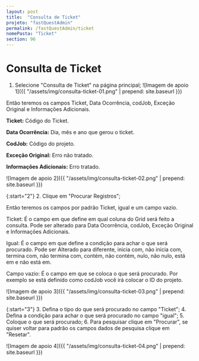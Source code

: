 ```yaml
---
layout: post
title:  "Consulta de Ticket"
projeto: "fastQuestAdmin"
permalink: /fastQuestAdmin/ticket
nomePasta: "Ticket"
section: 96
---
```

# Consulta de Ticket

1. Selecione "Consulta de Ticket" na página principal;
![Imagem de apoio 1]({{ "/assets/img/consulta-ticket-01.png" | prepend: site.baseurl }})

Então teremos os campos Ticket, Data Ocorrência, codJob, Exceção Original e Informações Adicionais.

**Ticket:** Código do Ticket.

**Data Ocorrência:** Dia, mês e ano que gerou o ticket.

**CodJob:** Código do projeto.

**Exceção Original:** Erro não tratado.

**Informações Adicionais:** Erro tratado.

![Imagem de apoio 2]({{ "/assets/img/consulta-ticket-02.png" | prepend: site.baseurl }})

{:start="2"}
2. Clique em "Procurar Registros";

Então teremos os campos por padrão Ticket, igual e um campo vazio.

Ticket: É o campo em que define em qual coluna do Grid será feito a consulta. Pode ser alterado para Data Ocorrência, codJob, Exceção 
Original e Informações Adicionais.

Igual: É o campo em que define a condição para achar o que será procurado. Pode ser Alterado para diferente, inicia com, não inicia com, termina com, não termina com, contém, não contém, nulo, não nulo, está em e não está em.

Campo vazio: É o campo em que se coloca o que será procurado. Por exemplo se está definido como codJob você irá colocar o ID do projeto.

![Imagem de apoio 3]({{ "/assets/img/consulta-ticket-03.png" | prepend: site.baseurl }})

{:start="3"}
3. Defina o tipo do que será procurado no campo "Ticket";
4. Defina a condição para achar o que será procurado no campo "igual";
5. Coloque o que será procurado;
6. Para pesquisar clique em "Procurar", se quiser voltar para padrão os campos dados de pesquisa clique em "Resetar".

![Imagem de apoio 4]({{ "/assets/img/consulta-ticket-04.png" | prepend: site.baseurl }})